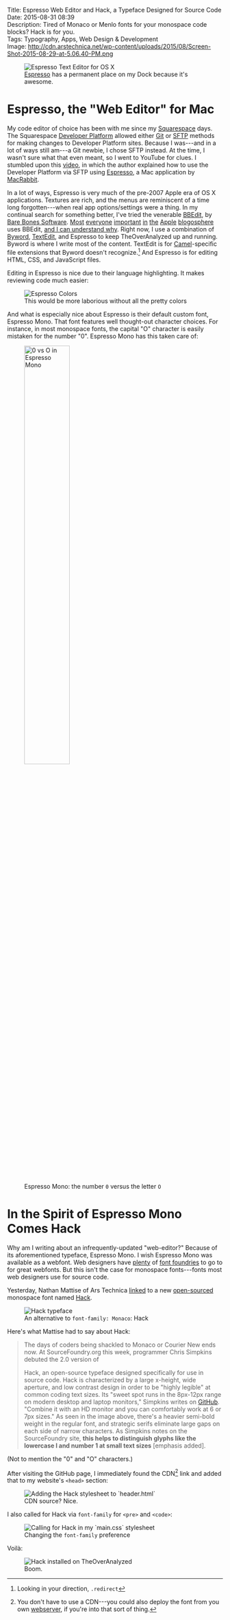 Title: Espresso Web Editor and Hack, a Typeface Designed for Source Code  
Date: 2015-08-31 08:39  
Description: Tired of Monaco or Menlo fonts for your monospace code blocks? Hack is for you.  
Tags: Typography, Apps, Web Design & Development  
Image: http://cdn.arstechnica.net/wp-content/uploads/2015/08/Screen-Shot-2015-08-29-at-5.06.40-PM.png  

<figure>
	<img src="http://macrabbit.com/espresso/images/screenshots-2.0/Main-SourceEditor.jpg" alt="Espresso Text Editor for OS X" title="Espresso Text Editor for OS X">
	<figcaption><a href="http://macrabbit.com/espresso/" title="Link to the developers of Espresso">Espresso</a> has a permanent place on my Dock because it's awesome.</figcaption>
</figure>

# Espresso, the "Web Editor" for Mac

My code editor of choice has been with me since my [Squarespace][theoveranalyzed] days. The Squarespace [Developer Platform][squarespace] allowed either [Git][wikipedia] or [SFTP][wikipedia 2] methods for making changes to Developer Platform sites. Because I was---and in a lot of ways still am---a Git newbie, I chose SFTP instead. At the time, I wasn't sure what that even meant, so I went to YouTube for clues. I stumbled upon this [video][youtube], in which the author explained how to use the Developer Platform via SFTP using [Espresso][macrabbit], a Mac application by [MacRabbit][macrabbit 2]. 

In a lot of ways, Espresso is very much of the pre-2007 Apple era of OS X applications. Textures are rich, and the menus are reminiscent of a time long forgotten---when real app options/settings were a thing. In my continual search for something better, I've tried the venerable [BBEdit][wikipedia 3], by [Bare Bones Software][barebones]. [Most][twitter] [everyone][twitter 2] [important][twitter 3] [in][twitter 4] [the][twitter 5] [Apple][twitter 6] [blogosphere][twitter 7] uses BBEdit, [and I can understand why][duckduckgo]. Right now, I use a combination of [Byword][bywordapp], [TextEdit][wikipedia 4], and Espresso to keep TheOverAnalyzed up and running. Byword is where I write most of the content. TextEdit is for [Camel][theoveranalyzed 2]-specific file extensions that Byword doesn't recognize.[^redirect] And Espresso is for editing HTML, CSS, and JavaScript files.

Editing in Espresso is nice due to their language highlighting. It makes reviewing code much easier:

<figure>
	<img src="http://d.pr/i/1jmu3+" alt="Espresso Colors" title="Espresso Colors">
	<figcaption>This would be more laborious without all the pretty colors</figcaption>
</figure>

And what is especially nice about Espresso is their default custom font, Espresso Mono. That font features well thought-out character choices. For instance, in most monospace fonts, the capital "O" character is easily mistaken for the number "0". Espresso Mono has this taken care of:

<figure>
	<img class="screenshot" src="http://d.pr/i/1fh8y+" alt="0 vs O in Espresso Mono" title="0 vs O in Espresso Mono" style="margin: auto; width: 50%">
	<figcaption>Espresso Mono: the number <code>0</code> versus the letter <code>O</code></figcaption>
</figure>

# In the Spirit of Espresso Mono Comes Hack

Why am I writing about an infrequently-updated "web-editor?" Because of its aforementioned typeface, Espresso Mono. I wish Espresso Mono was available as a webfont. Web designers have [plenty][typography] of [font foundries][fontbureau] to go to for great webfonts. But this isn't the case for monospace fonts---fonts most web designers use for source code.

Yesterday, Nathan Mattise of Ars Technica [linked][arstechnica] to a new [open-sourced][github] monospace font named [Hack][sourcefoundry].

<figure>
	<img src="http://cdn.arstechnica.net/wp-content/uploads/2015/08/Screen-Shot-2015-08-29-at-5.06.40-PM.png" alt="Hack typeface" title="Hack typeface">
	<figcaption>An alternative to <code>font-family: Monaco</code>: Hack</figcaption>
</figure>

Here's what Mattise had to say about Hack:

> The days of coders being shackled to Monaco or Courier New ends now. At SourceFoundry.org this week, programmer Chris Simpkins debuted the 2.0 version of 
>
> Hack, an open-source typeface designed specifically for use in source code.
Hack is characterized by a large x-height, wide aperture, and low contrast design in order to be "highly legible" at common coding text sizes. Its "sweet spot runs in the 8px-12px range on modern desktop and laptop monitors," Simpkins writes on [GitHub][github]. "Combine it with an HD monitor and you can comfortably work at 6 or 7px sizes." As seen in the image above, there's a heavier semi-bold weight in the regular font, and strategic serifs eliminate large gaps on each side of narrow characters. As Simpkins notes on the SourceFoundry site, **this helps to distinguish glyphs like the lowercase l and number 1 at small text sizes** [emphasis added].

(Not to mention the "0" and "O" characters.)

After visiting the GitHub page, I immediately found the CDN[^cdn] link and added that to my website's `<head>` section:

<figure>
	<img src="http://d.pr/i/sINJ+" alt="Adding the Hack stylesheet to `header.html`" title="Adding the Hack stylesheet to `header.html`">
	<figcaption>CDN source? Nice.</figcaption>
</figure>

I also called for Hack via `font-family` for `<pre>` and `<code>`:

<figure>
	<img src="http://d.pr/i/176dB+" alt="Calling for Hack in my `main.css` stylesheet" title="Calling for Hack in my `main.css` stylesheet">
	<figcaption>Changing the <code>font-family</code> preference</figcaption>
</figure>

Voilà:

<figure>
	<img src="http://d.pr/i/12y9F+" alt="Hack installed on TheOverAnalyzed" title="Hack installed on TheOverAnalyzed">
	<figcaption>Boom.</figcaption>
</figure>

[^cdn]: You don't have to use a CDN---you could also deploy the font from you own [webserver][github 2], if you're into that sort of thing.
[^redirect]: Looking in your direction, `.redirect`

[arstechnica]: http://arstechnica.com/information-technology/2015/08/open-source-typeface-hack-brings-design-to-source-code/ "Ars piece on Hack"
[barebones]: http://www.barebones.com/products/bbedit/ "BBEdit"
[bywordapp]: http://bywordapp.com/ "Byword"
[duckduckgo]: http://duckduckgo.com/?q=bbedit&t=osx "BBEdit search"
[fontbureau]: http://www.fontbureau.com "Font Bureau"
[github]: https://github.com/chrissimpkins/Hack#about "About Hack typeface"
[github 2]: https://github.com/chrissimpkins/Hack#host-hack-font-files-on-your-server "GitHub for Hack"
[macrabbit]: http://macrabbit.com/espresso/ "Espresso website"
[macrabbit 2]: http://macrabbit.com "Developers of Espresso"
[sourcefoundry]: http://sourcefoundry.org/hack/ "Hack typeface"
[squarespace]: http://developers.squarespace.com "Developer Platform on Squarespace"
[theoveranalyzed]: /tags/Squarespace "Posts tagged 'Squarespace'"
[theoveranalyzed 2]: /2015/6/17/leaving-squarespace-part-I-getting-started-with-camel "My piece on leaving Squarespace for Camel"
[twitter]: http://twitter.com/gruber "John Gruber on Twitter"
[twitter 2]: http://twitter.com/siracusa "John Siracusa on Twitter"
[twitter 3]: http://twitter.com/jsnell "Jason Snell on Twitter"
[twitter 4]: http://www.twitter.com/jdalrymple "Jim Dalrymple on Twitter"
[twitter 5]: http://www.twitter.com/reneritchie "Rene Ritchie on Twitter"
[twitter 6]: http://www.twitter.com/danielpunkass "Daniel Jalkut on Twitter"
[twitter 7]: http://www.twitter.com/jamesthomson "James Thompson on Twitter"
[typography]: http://www.typography.com/ "Hofeler & Co. typefaces"
[wikipedia]: https://en.wikipedia.org/wiki/Git_(software) "Wikipedia: Git"
[wikipedia 2]: https://en.wikipedia.org/wiki/SFTP "Wikipedia: SFTP"
[wikipedia 3]: https://en.wikipedia.org/wiki/BBEdit "Wikipedia: BBEdit"
[wikipedia 4]: https://en.wikipedia.org/wiki/TextEdit "Wikipedia: TextEdit"
[youtube]: https://www.youtube.com/watch?v=HzravxTgTe4 "Setting Up Squarespace 7 (Squarespace 6) Developer Platform with Espresso2 and Live"